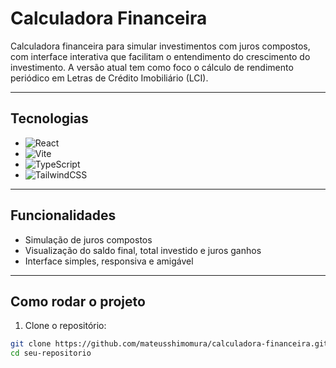 # Calculadora Financeira

Calculadora financeira para simular investimentos com juros compostos, com interface interativa que facilitam o entendimento do crescimento do investimento. A versão atual tem como foco o cálculo de rendimento periódico em Letras de Crédito Imobiliário (LCI).

---

## Tecnologias

- ![React](https://img.shields.io/badge/React-19.1.0-61DAFB?logo=react&logoColor=white&style=for-the-badge)
- ![Vite](https://img.shields.io/badge/Vite-6.3.5-646CFF?logo=vite&logoColor=white&style=for-the-badge)
- ![TypeScript](https://img.shields.io/badge/TypeScript-5.8.3-3178C6?logo=typescript&logoColor=white&style=for-the-badge)
- ![TailwindCSS](https://img.shields.io/badge/TailwindCSS-4.1.8-38B2AC?logo=tailwindcss&logoColor=white&style=for-the-badge)

---

## Funcionalidades

- Simulação de juros compostos
- Visualização do saldo final, total investido e juros ganhos
- Interface simples, responsiva e amigável

---

## Como rodar o projeto

1. Clone o repositório:

```bash
git clone https://github.com/mateusshimomura/calculadora-financeira.git
cd seu-repositorio
